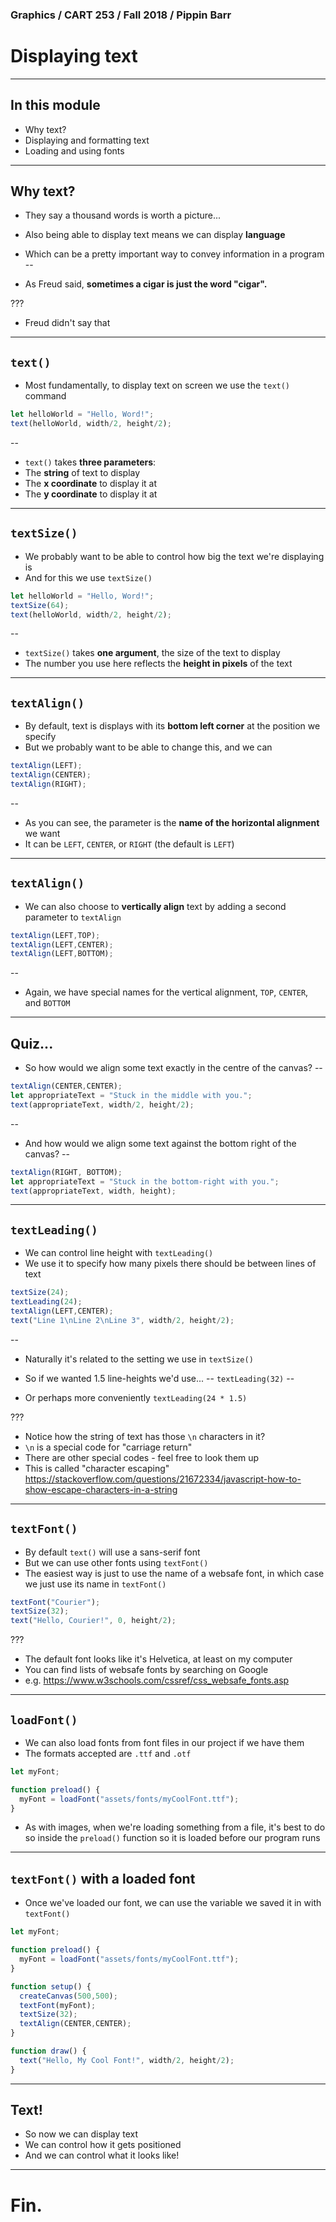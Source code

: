 ### Graphics / CART 253 / Fall 2018 / Pippin Barr

# Displaying text

---

## In this module

- Why text?
- Displaying and formatting text
- Loading and using fonts

---

## Why text?

- They say a thousand words is worth a picture...
- Also being able to display text means we can display __language__
- Which can be a pretty important way to convey information in a program
--

- As Freud said, __sometimes a cigar is just the word "cigar".__

???

- Freud didn't say that

---

## `text()`

- Most fundamentally, to display text on screen we use the `text()` command

```javascript
let helloWorld = "Hello, Word!";
text(helloWorld, width/2, height/2);
```
--

- `text()` takes __three parameters__:
- The __string__ of text to display
- The __x coordinate__ to display it at
- The __y coordinate__ to display it at

---

## `textSize()`

- We probably want to be able to control how big the text we're displaying is
- And for this we use `textSize()`

```javascript
let helloWorld = "Hello, Word!";
textSize(64);
text(helloWorld, width/2, height/2);
```
--

- `textSize()` takes __one argument__, the size of the text to display
- The number you use here reflects the __height in pixels__ of the text

---

## `textAlign()`

- By default, text is displays with its __bottom left corner__ at the position we specify
- But we probably want to be able to change this, and we can

```javascript
textAlign(LEFT);
textAlign(CENTER);
textAlign(RIGHT);
```
--

- As you can see, the parameter is the __name of the horizontal alignment__ we want
- It can be `LEFT`, `CENTER`, or `RIGHT` (the default is `LEFT`)

---

## `textAlign()`

- We can also choose to __vertically align__ text by adding a second parameter to `textAlign`

```javascript
textAlign(LEFT,TOP);
textAlign(LEFT,CENTER);
textAlign(LEFT,BOTTOM);
```
--

- Again, we have special names for the vertical alignment, `TOP`, `CENTER`, and `BOTTOM`

---

## Quiz...

- So how would we align some text exactly in the centre of the canvas?
--

```javascript
textAlign(CENTER,CENTER);
let appropriateText = "Stuck in the middle with you.";
text(appropriateText, width/2, height/2);
```
--

- And how would we align some text against the bottom right of the canvas?
--

```javascript
textAlign(RIGHT, BOTTOM);
let appropriateText = "Stuck in the bottom-right with you.";
text(appropriateText, width, height);
```

---

## `textLeading()`

- We can control line height with `textLeading()`
- We use it to specify how many pixels there should be between lines of text

```javascript
textSize(24);
textLeading(24);
textAlign(LEFT,CENTER);
text("Line 1\nLine 2\nLine 3", width/2, height/2);
```
--

- Naturally it's related to the setting we use in `textSize()`
- So if we wanted 1.5 line-heights we'd use...
--
`textLeading(32)`
--

- Or perhaps more conveniently `textLeading(24 * 1.5)`

???

- Notice how the string of text has those `\n` characters in it?
- `\n` is a special code for "carriage return"
- There are other special codes - feel free to look them up
- This is called "character escaping"
https://stackoverflow.com/questions/21672334/javascript-how-to-show-escape-characters-in-a-string

---

## `textFont()`

- By default `text()` will use a sans-serif font
- But we can use other fonts using `textFont()`
- The easiest way is just to use the name of a websafe font, in which case we just use its name in `textFont()`

```javascript
textFont("Courier");
textSize(32);
text("Hello, Courier!", 0, height/2);
```

???

- The default font looks like it's Helvetica, at least on my computer
- You can find lists of websafe fonts by searching on Google
- e.g. https://www.w3schools.com/cssref/css_websafe_fonts.asp

---

## `loadFont()`

- We can also load fonts from font files in our project if we have them
- The formats accepted are `.ttf` and `.otf`

```javascript
let myFont;

function preload() {
  myFont = loadFont("assets/fonts/myCoolFont.ttf");
}
```

- As with images, when we're loading something from a file, it's best to do so inside the `preload()` function so it is loaded before our program runs

---

## `textFont()` with a loaded font

- Once we've loaded our font, we can use the variable we saved it in with `textFont()`

```javascript
let myFont;

function preload() {
  myFont = loadFont("assets/fonts/myCoolFont.ttf");
}

function setup() {
  createCanvas(500,500);
  textFont(myFont);
  textSize(32);
  textAlign(CENTER,CENTER);
}

function draw() {
  text("Hello, My Cool Font!", width/2, height/2);
}
```

---

## Text!

- So now we can display text
- We can control how it gets positioned
- And we can control what it looks like!

---

# Fin.

